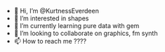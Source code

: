 - 👋 Hi, I’m @KurtnessEverdeen
- 👀 I’m interested in shapes
- 🌱 I’m currently learning pure data with gem
- 💞️ I’m looking to collaborate on graphics, fm synth
- 📫 How to reach me ????

<!---
KurtnessEverdeen/KurtnessEverdeen is a ✨ special ✨ repository because its `README.md` (this file) appears on your GitHub profile.
You can click the Preview link to take a look at your changes.
--->
